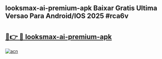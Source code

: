 ## looksmax-ai-premium-apk Baixar Gratis Ultima Versao Para Android/IOS 2025 #rca6v

# <h2><a href="https://ainizakaria.my?title=looksmax-ai-premium-apk&ref=20M">🔗👉 🔴 looksmax-ai-premium-apk</a></h2>

[![acn](https://github.com/user-attachments/assets/0f9c940e-d8b0-45ae-aac7-cd30a18b3e1c)](https://ainizakaria.my?title=looksmax-ai-premium-apk&ref=20M)

